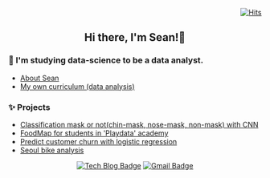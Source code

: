 <!-- Hits Counter -->
<div align=right>

[![Hits](https://hits.seeyoufarm.com/api/count/incr/badge.svg?url=https%3A%2F%2Fgithub.com%2Fsean-parkk)](https://hits.seeyoufarm.com)

</div>
<div align=center>
  
  ## Hi there, I'm Sean!👋

</div>

### 🌱 I'm studying data-science to be a data analyst.  
* [About Sean](https://sean-parkk.github.io/about/)
* [My own curriculum (data analysis)](https://sean-parkk.github.io/curriculum/)

### ✨ Projects
* [Classification mask or not(chin-mask, nose-mask, non-mask) with CNN](https://github.com/Sean-Parkk/Projects/tree/master/Detecting%20Mask%20(with%20CNN))
* [FoodMap for students in 'Playdata' academy](https://c11.kr/ZMS_map)
* [Predict customer churn with logistic regression](https://github.com/Sean-Parkk/Projects/tree/master/predict_customer_churn)
* [Seoul bike analysis](https://nbviewer.jupyter.org/gist/Sean-Parkk/0d7d9567b0d8145eaf2f4fec587740f4)

<div align=center>
  
[![Tech Blog Badge](http://img.shields.io/badge/-Tech%20blog-black?style=flat-square&logo=github&link=https://sean-parkk.github.io/)](https://sean-parkk.github.io/)
[![Gmail Badge](https://img.shields.io/badge/Gmail-d14836?style=flat-square&logo=Gmail&logoColor=white&link=mailto:stuun933@gmail.com)](mailto:stuun933@gmail.com)

</div>
<!--
**Sean-Parkk/Sean-parkk** is a ✨ _special_ ✨ repository because its `README.md` (this file) appears on your GitHub profile.

Here are some ideas to get you started:

- 🔭 I’m currently working on ...
- 🌱 I’m currently learning ...
- 👯 I’m looking to collaborate on ...
- 🤔 I’m looking for help with ...
- 💬 Ask me about ...
- 📫 How to reach me: ...
- 😄 Pronouns: ...
- ⚡ Fun fact: ...
-->
